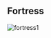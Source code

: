 ## Fortress 

![fortress1](https://raw.githubusercontent.com/1IlIl/wikidata/main/stone/gifs/fortress1.gif)
